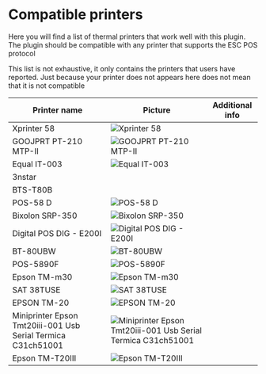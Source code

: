 # Compatible printers
Here you will find a list of
thermal printers that work well
with this plugin. The plugin should be
compatible with any printer that supports
the ESC POS protocol

This list is not exhaustive, it only contains
the printers that users have reported. Just
because your printer does not appears here does not
mean that it is not compatible

| Printer name| Picture | Additional info |
|-- | -- | -- |
| Xprinter 58 | ![Xprinter 58](./printers_pictures/xprinter_58.jpg) | 
| GOOJPRT PT-210 MTP-II |![GOOJPRT PT-210 MTP-II](./printers_pictures/goojprt_pt-210_mtp-ii.jpg) | 
| Equal IT-003| ![Equal IT-003](./printers_pictures/equal_IT-003.jpg) | |
| 3nstar  | | |
| BTS-T80B | | |
| POS-58 D| ![POS-58 D](./printers_pictures/POS-58%20D.png) | |
| Bixolon SRP-350 | ![Bixolon SRP-350 ](./printers_pictures/Bixolon_SRP-350.jpg) | |
| Digital POS DIG - E200I| ![Digital POS DIG - E200I](./printers_pictures/DigitalPos_DIG_E200I.jpg) | |
| BT-80UBW | ![BT-80UBW](./printers_pictures/BT-80UBW.jpg) | |
| POS-5890F | ![POS-5890F](./printers_pictures/POS-5890F.jpg) | |
| Epson TM-m30 | ![Epson TM-m30](./printers_pictures/Epson%20TM-m30.jpg) | |
| SAT 38TUSE | ![SAT 38TUSE](./printers_pictures/SAT_38TUSE.png) | |
| EPSON TM-20 | ![EPSON TM-20](./printers_pictures/EPSON%20TM-20.png) | |
| Miniprinter Epson Tmt20iii-001 Usb Serial Termica C31ch51001 | ![Miniprinter Epson Tmt20iii-001 Usb Serial Termica C31ch51001](./printers_pictures/EPSON%20TM-20_2.jpg) | |
| Epson TM-T20III| ![Epson TM-T20III](./printers_pictures/Epson%20TM-T20III.jpg) | |
